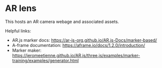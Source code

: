 # AR lens

This hosts an AR camera webage and associated assets.

Helpful links:
* AR.js marker docs: https://ar-js-org.github.io/AR.js-Docs/marker-based/
* A-frame documentation: https://aframe.io/docs/1.2.0/introduction/
* Marker maker: https://jeromeetienne.github.io/AR.js/three.js/examples/marker-training/examples/generator.html
